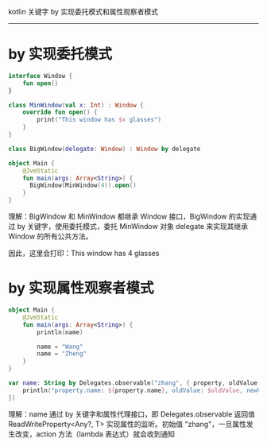 kotlin 关键字 by 实现委托模式和属性观察者模式

---

# by 实现委托模式

```kotlin
interface Window {
    fun open()
}

class MinWindow(val x: Int) : Window {
    override fun open() {
        print("This window has $x glasses")
    }
}

class BigWindow(delegate: Window) : Window by delegate

object Main {
    @JvmStatic
    fun main(args: Array<String>) {
      BigWindow(MinWindow(4)).open()
    }
}
```

理解：BigWindow 和 MinWindow 都继承 Window 接口，BigWindow 的实现通过 by 关键字，使用委托模式，委托 MinWindow 对象 delegate 来实现其继承 Window 的所有公共方法。

因此，这里会打印：This window has 4 glasses



# by 实现属性观察者模式

```kotlin
object Main {
    @JvmStatic
    fun main(args: Array<String>) {
        println(name)

        name = "Wang"
        name = "Zheng"
    }
}

var name: String by Delegates.observable("zhang", { property, oldValue, newValue ->
    println("property.name: ${property.name}, oldValue: $oldValue, newValue: $newValue")
})
```

理解：name 通过 by 关键字和属性代理接口，即 Delegates.observable 返回值  ReadWriteProperty<Any?, T> 实现属性的监听。初始值  "zhang"，一旦属性发生改变，action 方法（lambda 表达式）就会收到通知